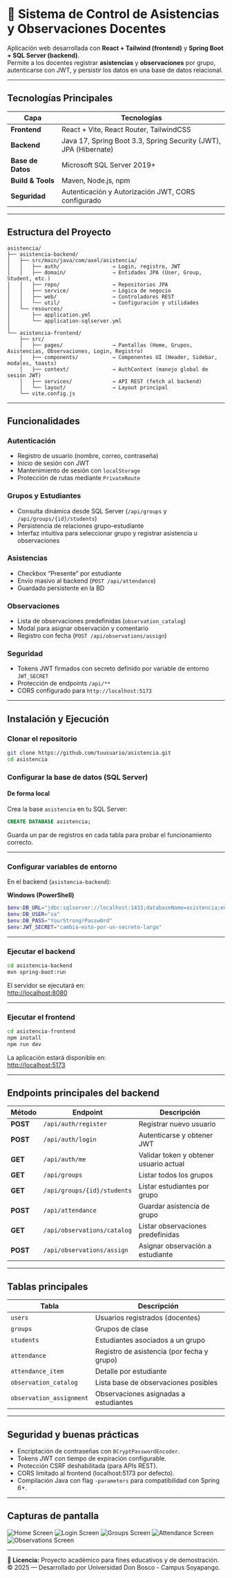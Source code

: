 # 🧾 Sistema de Control de Asistencias y Observaciones Docentes

Aplicación web desarrollada con **React + Tailwind (frontend)** y **Spring Boot + SQL Server (backend)**.  
Permite a los docentes registrar **asistencias** y **observaciones** por grupo, autenticarse con JWT, y persistir los datos en una base de datos relacional.

---

## Tecnologías Principales

| Capa | Tecnologías |
|------|--------------|
| **Frontend** | React + Vite, React Router, TailwindCSS |
| **Backend** | Java 17, Spring Boot 3.3, Spring Security (JWT), JPA (Hibernate) |
| **Base de Datos** | Microsoft SQL Server 2019+ |
| **Build & Tools** | Maven, Node.js, npm |
| **Seguridad** | Autenticación y Autorización JWT, CORS configurado |

---

## Estructura del Proyecto

```
asistencia/
├── asistencia-backend/
│   ├── src/main/java/com/axel/asistencia/
│   │   ├── auth/                 → Login, registro, JWT
│   │   ├── domain/               → Entidades JPA (User, Group, Student, etc.)
│   │   ├── repo/                 → Repositorios JPA
│   │   ├── service/              → Lógica de negocio
│   │   ├── web/                  → Controladores REST
│   │   └── util/                 → Configuración y utilidades
│   └── resources/
│       ├── application.yml
│       └── application-sqlserver.yml
│
└── asistencia-frontend/
    ├── src/
    │   ├── pages/                → Pantallas (Home, Grupos, Asistencias, Observaciones, Login, Registro)
    │   ├── components/           → Componentes UI (Header, Sidebar, modales, toasts)
    │   ├── context/              → AuthContext (manejo global de sesión JWT)
    │   ├── services/             → API REST (fetch al backend)
    │   └── layout/               → Layout principal
    └── vite.config.js
```

---

## Funcionalidades

### Autenticación
- Registro de usuario (nombre, correo, contraseña)
- Inicio de sesión con JWT
- Mantenimiento de sesión con `localStorage`
- Protección de rutas mediante `PrivateRoute`

### Grupos y Estudiantes
- Consulta dinámica desde SQL Server (`/api/groups` y `/api/groups/{id}/students`)
- Persistencia de relaciones grupo–estudiante
- Interfaz intuitiva para seleccionar grupo y registrar asistencia u observaciones

### Asistencias
- Checkbox “Presente” por estudiante
- Envío masivo al backend (`POST /api/attendance`)
- Guardado persistente en la BD

### Observaciones
- Lista de observaciones predefinidas (`observation_catalog`)
- Modal para asignar observación y comentario
- Registro con fecha (`POST /api/observations/assign`)

### Seguridad
- Tokens JWT firmados con secreto definido por variable de entorno `JWT_SECRET`
- Protección de endpoints `/api/**`
- CORS configurado para `http://localhost:5173`

---

## Instalación y Ejecución

### Clonar el repositorio
```bash
git clone https://github.com/tuusuario/asistencia.git
cd asistencia
```

### Configurar la base de datos (SQL Server)


#### De forma local
Crea la base `asistencia` en tu SQL Server:
```sql
CREATE DATABASE asistencia;
```
Guarda un par de registros en cada tabla para probar el funcionamiento correcto.

---

### Configurar variables de entorno

En el backend (`asistencia-backend`):

**Windows (PowerShell)**
```powershell
$env:DB_URL="jdbc:sqlserver://localhost:1433;databaseName=asistencia;encrypt=true;trustServerCertificate=true"
$env:DB_USER="sa"
$env:DB_PASS="YourStrong!Passw0rd"
$env:JWT_SECRET="cambia-esto-por-un-secreto-largo"
```

---

### Ejecutar el backend
```bash
cd asistencia-backend
mvn spring-boot:run
```

El servidor se ejecutará en:  
[http://localhost:8080](http://localhost:8080)

---

### Ejecutar el frontend
```bash
cd asistencia-frontend
npm install
npm run dev
```

La aplicación estará disponible en:  
[http://localhost:5173](http://localhost:5173)

---

## Endpoints principales del backend

| Método | Endpoint | Descripción |
|---------|-----------|-------------|
| **POST** | `/api/auth/register` | Registrar nuevo usuario |
| **POST** | `/api/auth/login` | Autenticarse y obtener JWT |
| **GET** | `/api/auth/me` | Validar token y obtener usuario actual |
| **GET** | `/api/groups` | Listar todos los grupos |
| **GET** | `/api/groups/{id}/students` | Listar estudiantes por grupo |
| **POST** | `/api/attendance` | Guardar asistencia de grupo |
| **GET** | `/api/observations/catalog` | Listar observaciones predefinidas |
| **POST** | `/api/observations/assign` | Asignar observación a estudiante |

---

## Tablas principales

| Tabla | Descripción |
|--------|-------------|
| `users` | Usuarios registrados (docentes) |
| `groups` | Grupos de clase |
| `students` | Estudiantes asociados a un grupo |
| `attendance` | Registro de asistencia (por fecha y grupo) |
| `attendance_item` | Detalle por estudiante |
| `observation_catalog` | Lista base de observaciones posibles |
| `observation_assignment` | Observaciones asignadas a estudiantes |

---

## Seguridad y buenas prácticas
- Encriptación de contraseñas con `BCryptPasswordEncoder`.
- Tokens JWT con tiempo de expiración configurable.
- Protección CSRF deshabilitada (para APIs REST).
- CORS limitado al frontend (localhost:5173 por defecto).
- Compilación Java con flag `-parameters` para compatibilidad con Spring 6+.

---

## Capturas de pantalla

![Home Screen](screenshots/image.png)
![Login Screen](screenshots/login.png)
![Groups Screen](screenshots/groups.png)
![Attendance Screen](screenshots/attendance.png)
![Observations Screen](screenshots/observations.png)

---

**📘 Licencia:** Proyecto académico para fines educativos y de demostración.  
© 2025 — Desarrollado por Universidad Don Bosco - Campus Soyapango.
